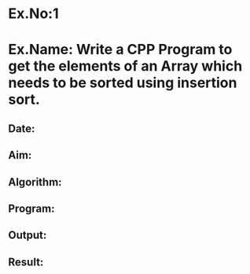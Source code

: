 # Ex.No:1

# Ex.Name: Write a CPP Program to get the elements of an Array which needs to be sorted using insertion sort.

## Date:

## Aim:


## Algorithm:





## Program:



## Output:



 ## Result:


